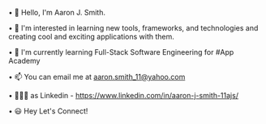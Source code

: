 • 👋 Hello, I'm Aaron J. Smith.

• 👀 I'm interested in learning new tools, 
  frameworks, and technologies and creating cool 
  and exciting applications with them.
  
• 🌱 I'm currently learning 
  Full-Stack Software Engineering for #App Academy
  
• 📫 You can email me at 
  aaron.smith_11@yahoo.com
  
• 🧔🏾‍♂️ as Linkedin - 
  https://www.linkedin.com/in/aaron-j-smith-11ajs/
  
• 😃 Hey Let's Connect!
